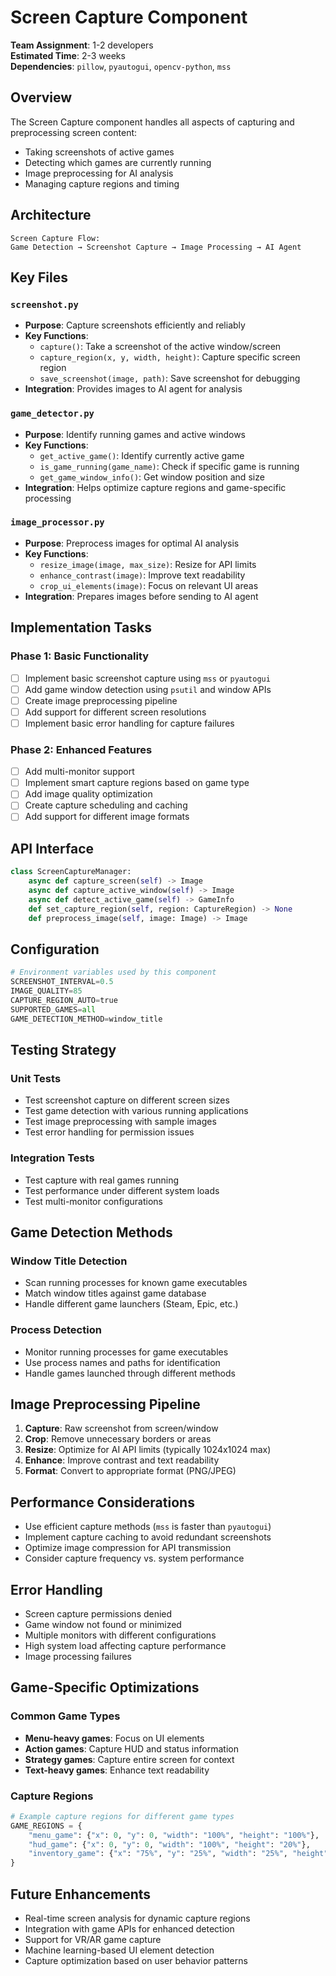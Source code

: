 # Screen Capture Component

**Team Assignment**: 1-2 developers  
**Estimated Time**: 2-3 weeks  
**Dependencies**: `pillow`, `pyautogui`, `opencv-python`, `mss`

## Overview

The Screen Capture component handles all aspects of capturing and preprocessing screen content:
- Taking screenshots of active games
- Detecting which games are currently running
- Image preprocessing for AI analysis
- Managing capture regions and timing

## Architecture

```
Screen Capture Flow:
Game Detection → Screenshot Capture → Image Processing → AI Agent
```

## Key Files

### `screenshot.py`
- **Purpose**: Capture screenshots efficiently and reliably
- **Key Functions**:
  - `capture()`: Take a screenshot of the active window/screen
  - `capture_region(x, y, width, height)`: Capture specific screen region
  - `save_screenshot(image, path)`: Save screenshot for debugging
- **Integration**: Provides images to AI agent for analysis

### `game_detector.py`
- **Purpose**: Identify running games and active windows
- **Key Functions**:
  - `get_active_game()`: Identify currently active game
  - `is_game_running(game_name)`: Check if specific game is running
  - `get_game_window_info()`: Get window position and size
- **Integration**: Helps optimize capture regions and game-specific processing

### `image_processor.py`
- **Purpose**: Preprocess images for optimal AI analysis
- **Key Functions**:
  - `resize_image(image, max_size)`: Resize for API limits
  - `enhance_contrast(image)`: Improve text readability
  - `crop_ui_elements(image)`: Focus on relevant UI areas
- **Integration**: Prepares images before sending to AI agent

## Implementation Tasks

### Phase 1: Basic Functionality
- [ ] Implement basic screenshot capture using `mss` or `pyautogui`
- [ ] Add game window detection using `psutil` and window APIs
- [ ] Create image preprocessing pipeline
- [ ] Add support for different screen resolutions
- [ ] Implement basic error handling for capture failures

### Phase 2: Enhanced Features
- [ ] Add multi-monitor support
- [ ] Implement smart capture regions based on game type
- [ ] Add image quality optimization
- [ ] Create capture scheduling and caching
- [ ] Add support for different image formats

## API Interface

```python
class ScreenCaptureManager:
    async def capture_screen(self) -> Image
    async def capture_active_window(self) -> Image
    async def detect_active_game(self) -> GameInfo
    def set_capture_region(self, region: CaptureRegion) -> None
    def preprocess_image(self, image: Image) -> Image
```

## Configuration

```python
# Environment variables used by this component
SCREENSHOT_INTERVAL=0.5
IMAGE_QUALITY=85
CAPTURE_REGION_AUTO=true
SUPPORTED_GAMES=all
GAME_DETECTION_METHOD=window_title
```

## Testing Strategy

### Unit Tests
- Test screenshot capture on different screen sizes
- Test game detection with various running applications
- Test image preprocessing with sample images
- Test error handling for permission issues

### Integration Tests
- Test capture with real games running
- Test performance under different system loads
- Test multi-monitor configurations

## Game Detection Methods

### Window Title Detection
- Scan running processes for known game executables
- Match window titles against game database
- Handle different game launchers (Steam, Epic, etc.)

### Process Detection
- Monitor running processes for game executables
- Use process names and paths for identification
- Handle games launched through different methods

## Image Preprocessing Pipeline

1. **Capture**: Raw screenshot from screen/window
2. **Crop**: Remove unnecessary borders or areas
3. **Resize**: Optimize for AI API limits (typically 1024x1024 max)
4. **Enhance**: Improve contrast and text readability
5. **Format**: Convert to appropriate format (PNG/JPEG)

## Performance Considerations

- Use efficient capture methods (`mss` is faster than `pyautogui`)
- Implement capture caching to avoid redundant screenshots
- Optimize image compression for API transmission
- Consider capture frequency vs. system performance

## Error Handling

- Screen capture permissions denied
- Game window not found or minimized
- Multiple monitors with different configurations
- High system load affecting capture performance
- Image processing failures

## Game-Specific Optimizations

### Common Game Types
- **Menu-heavy games**: Focus on UI elements
- **Action games**: Capture HUD and status information
- **Strategy games**: Capture entire screen for context
- **Text-heavy games**: Enhance text readability

### Capture Regions
```python
# Example capture regions for different game types
GAME_REGIONS = {
    "menu_game": {"x": 0, "y": 0, "width": "100%", "height": "100%"},
    "hud_game": {"x": 0, "y": 0, "width": "100%", "height": "20%"},
    "inventory_game": {"x": "75%", "y": "25%", "width": "25%", "height": "50%"}
}
```

## Future Enhancements

- Real-time screen analysis for dynamic capture regions
- Integration with game APIs for enhanced detection
- Support for VR/AR game capture
- Machine learning-based UI element detection
- Capture optimization based on user behavior patterns
